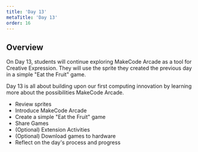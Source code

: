 ```yaml
---
title: 'Day 13'
metaTitle: 'Day 13'
order: 16
---
```


## Overview

On Day 13, students will continue exploring MakeCode Arcade as a tool for Creative Expression. They will use the sprite they created the previous day in a simple "Eat the Fruit" game.

Day 13 is all about building upon our first computing innovation by learning more about the possibilities MakeCode Arcade.

* Review sprites
* Introduce MakeCode Arcade
* Create a simple "Eat the Fruit" game
* Share Games
* (Optional) Extension Activities
* (Optional) Download games to hardware
* Reflect on the day's process and progress